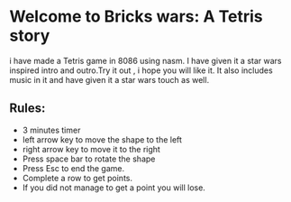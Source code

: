 # Welcome to Bricks wars: A Tetris story
i have made a Tetris game in 8086 using nasm. I have given it a star wars inspired intro and outro.Try it out , i hope you will like it. It also includes music in it and have given it a star wars touch as well.
## Rules:
- 3 minutes timer
- left arrow key to move the shape to the left
- right arrow key to move it to the right
- Press space bar to rotate the shape
- Press Esc to end the game.
- Complete a row to get points.
- If you did not manage to get a point you will lose.
